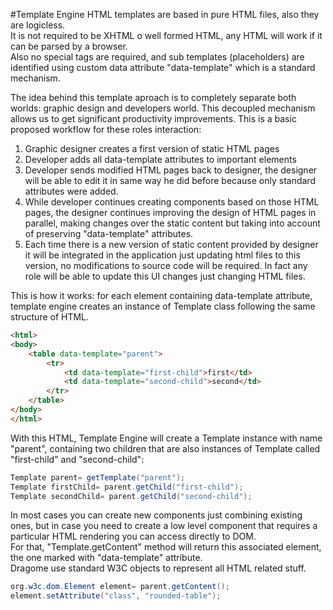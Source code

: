 #Template Engine
HTML templates are based in pure HTML files, also they are logicless.  
It is not required to be XHTML o well formed HTML, any HTML will work if it can be parsed by a browser.  
Also no special tags are required, and sub templates (placeholders) are identified using custom data attribute "data-template" which is a standard mechanism.  

The idea behind this template aproach is to completely separate both worlds: graphic design and developers world. This decoupled mechanism allows us to get significant productivity improvements.
This is a basic proposed workflow for these roles interaction:

1. Graphic designer creates a first version of static HTML pages 
2. Developer adds all data-template attributes to important elements
3. Developer sends modified HTML pages back to designer, the designer will be able to edit it in same way he did before because only standard attributes were added.
4. While developer continues creating components based on those HTML pages, the designer continues improving the design of HTML pages in parallel, making changes over the static content but taking into account of preserving "data-template" attributes. 
5. Each time there is a new version of static content provided by designer it will be integrated in the application just updating html files to this version, no modifications to source code will be required. In fact any role will be able to update this UI changes just changing HTML files.


This is how it works: for each element containing data-template attribute, template engine creates an instance of Template class following the same structure of HTML.
``` HTML
<html>
<body>
	<table data-template="parent">
		<tr>
			<td data-template="first-child">first</td>
			<td data-template="second-child">second</td>
		</tr>
	</table>
</body>
</html>
```
With this HTML, Template Engine will create a Template instance with name "parent", containing two children that are also instances of Template called "first-child" and "second-child":
``` Java
Template parent= getTemplate("parent");
Template firstChild= parent.getChild("first-child");
Template secondChild= parent.getChild("second-child");
```
In most cases you can create new components just combining existing ones, but in case you need to create a low level component that requires a particular HTML rendering you can access directly to DOM.  
For that, "Template.getContent" method will return this associated element, the one marked with "data-template" attribute.  
Dragome use standard W3C objects to represent all HTML related stuff.
``` Java
org.w3c.dom.Element element= parent.getContent();
element.setAttribute("class", "rounded-table");
```


